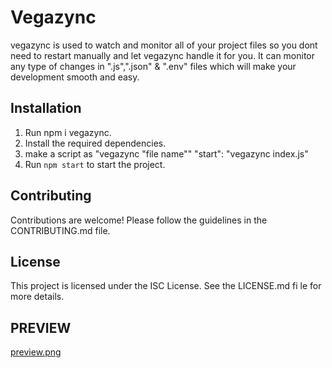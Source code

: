 # Vegazync

vegazync is used to watch and monitor all of your project files so you dont need to restart manually and let vegazync handle it for you. It can monitor any type of changes in  ".js",".json" & ".env" files which will make your development smooth and easy.

## Installation

1. Run npm i vegazync.
2. Install the required dependencies.
3. make a script as "vegazync "file name""
     "start": "vegazync index.js"
3. Run `npm start` to start the project.

## Contributing

Contributions are welcome! Please follow the guidelines in the CONTRIBUTING.md file.

## License
                                                                           
This project is licensed under the ISC License. See the LICENSE.md      fi     le for more details.
                                                                                                                                                                               
## PREVIEW  
[preview.png ](https://github.com/devharsh2k4/vegazync/blob/main/preview.png)                                                                                                                                                                                                                                                                                                              
